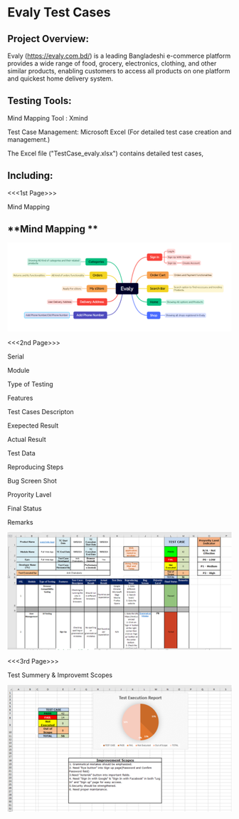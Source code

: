 # **Evaly Test Cases**
## **Project Overview:**

Evaly (https://evaly.com.bd/) is a leading Bangladeshi e-commerce platform  provides a wide range of food, grocery, electronics, clothing, and other similar products, enabling customers to access all products on one platform and quickest home delivery system.

## **Testing Tools:**

Mind Mapping Tool : Xmind

Test Case Management: Microsoft Excel (For detailed test case creation and management.)

The Excel file ("TestCase_evaly.xlsx") contains detailed test cases, 

## **Including:**

<<<1st Page>>>

Mind Mapping

## **Mind Mapping **


<img width="675" alt="3" src="https://github.com/Anik16298/evaly_manual_testing/blob/07a98375bcadbb48de0f2d7dedbd2ac267cec1c8/Evaly.png">

<<<2nd Page>>>

Serial

Module	

Type of Testing	

Features	

Test Cases Descripton
	
Exepected  Result	

Actual Result	

Test Data	

Reproducing Steps
	
Bug Screen Shot 
	
Proyority Lavel
	
Final Status
	
Remarks	


<img width="675" alt="3" src="https://github.com/Anik16298/evaly_manual_testing/blob/5b3182c911cb69a35b17f19d8289b941dcfd69b2/EMT.png">



<<<3rd Page>>>

Test Summery & Improvemt Scopes

<img width="675" alt="3" src="https://github.com/Anik16298/evaly_manual_testing/blob/ea5eb2e36bb956597105fad5ab442e162a51a714/ISC.png">



